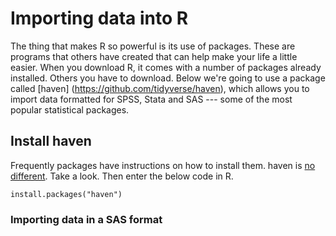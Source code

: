 # Importing data into R

The thing that makes R so powerful is its use of packages. These are programs that others have created that can help make your life a little easier. When you download R, it comes with a number of packages already installed. Others you have to download. Below we're going to use a package called [haven] (https://github.com/tidyverse/haven), which allows you to import data formatted for SPSS, Stata and SAS --- some of the most popular statistical packages. 

## Install haven 

Frequently packages have instructions on how to install them. haven is [no different](https://github.com/tidyverse/haven#installation). Take a look. Then enter the below code in R. 

```
install.packages("haven")
```

### Importing data in a SAS format 



